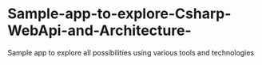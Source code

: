 # Sample-app-to-explore-Csharp-WebApi-and-Architecture-
Sample app to explore all possibilities using various tools and technologies
